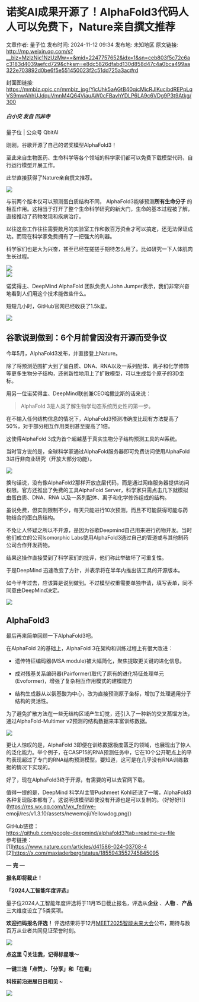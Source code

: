 # 诺奖AI成果开源了！AlphaFold3代码人人可以免费下，Nature亲自撰文推荐

文章作者: 量子位
发布时间: 2024-11-12 09:34
发布地: 未知地区
原文链接: http://mp.weixin.qq.com/s?__biz=MzIzNjc1NzUzMw==&mid=2247757652&idx=1&sn=ceb803f5c72c6ac3183d4039aefcd729&chksm=e8dc5826dfabd130d858d47c4a0bca499aa322e703892d0be6f5e551450023f2c51dd725a3ac#rd

封面图链接: https://mmbiz.qpic.cn/mmbiz_jpg/YicUhk5aAGtB40qicMicRJlKucibdREPpLqVS9mwAhhUJdquVmnM4Q64ViauAW0cFBavhYDLP6LA9c6VDg9P3t9Atkg/300

##### 白小交 发自 凹非寺  
量子位 | 公众号 QbitAI

刚刚，谷歌开源了自己的诺奖模型AlphaFold3！

至此来自生物医药、生命科学等各个领域的科学家们都可以免费下载模型代码，自行运行模型开展工作。

此举直接获得了Nature亲自撰文推荐。

![](https://mmbiz.qpic.cn/mmbiz_png/YicUhk5aAGtB40qicMicRJlKucibdREPpLqVicFcKHGG4vO7ZicJ0kLmOjDzkbH8xiaaGowXWIxWw8VUCspdiaKJF4yJrw/640?wx_fmt=png&from=appmsg)

与前两个版本仅可以预测蛋白质结构不同， AlphaFold3能够预测**所有生命分子**
的相互作用。这相当于打开了整个生命科学研究的新大门，生命的基本过程被了解，直接推动了药物发现和疾病治疗。

以往这些工作往往需要数月的实验室工作和数百万资金才可以搞定，还无法保证成功。而现在科学家免费拥有了一把强大的利器。

科学家们也是大为兴奋，甚至已经在搓搓手期待怎么用了。比如研究一下人体肌肉生长过程。

![](https://mmbiz.qpic.cn/mmbiz_png/YicUhk5aAGtB40qicMicRJlKucibdREPpLqV6LXottmdYGFs0w7QI6H4GiaiaOLKKptdib5bUeEmTKF2rAT1trHImyqDA/640?wx_fmt=png&from=appmsg)  
![](https://mmbiz.qpic.cn/mmbiz_png/YicUhk5aAGtB40qicMicRJlKucibdREPpLqVAamox172ksWdlLFQCnibDOyRSK3TV4pQp0KoWzwgWR7nCKc81ibKprgA/640?wx_fmt=png&from=appmsg)

诺奖得主、DeepMind AlphaFold 团队负责人John Jumper表示，我们非常兴奋地看到人们用这个技术能做些什么。

短短几小时，GitHub官网已经收获了1.5k星。

![](https://mmbiz.qpic.cn/mmbiz_png/YicUhk5aAGtB40qicMicRJlKucibdREPpLqVa6ZX7mUbOJ5oBa2ZicsMF0O3t2NG7L9EqnpbqWnmqakP71Z7lnkW7wQ/640?wx_fmt=png&from=appmsg)

## 谷歌说到做到：6个月前曾因没有开源而受争议

今年5月，AlphaFold3发布，并直接登上Nature。

除了将预测范围扩大到了蛋白质、DNA、RNA以及一系列配体、离子和化学修饰等更多生物分子结构，还创新性地用上了扩散模型，可以生成每个原子的3D坐标。

用另一位诺奖得主、DeepMind联创兼CEO哈撒比斯的话来说：

> AlphaFold 3是人类了解生物学动态系统历史性的第一步。

在不输入任何结构信息的情况下，AlphaFold3预测准确度比现有方法提高了50%，对于部分相互作用类别甚至提高了1倍。

这使得AlphaFold 3成为首个超越基于真实生物分子结构预测工具的AI系统。

当时官方说的是，全球科学家通过AlphaFold服务器即可免费访问使用AlphaFold 3进行非商业研究（开放大部分功能）。

![](https://mmbiz.qpic.cn/mmbiz_png/YicUhk5aAGtB40qicMicRJlKucibdREPpLqV9CnftVFceR7QXHoibzLP2iaY7T5xVO1gtwvqpHicRbwibibnHaRwdGictf6w/640?wx_fmt=png&from=appmsg)

换句话说，没有像AlphaFold2那样开放底层代码，而是通过网络服务器提供访问权限。官方还推出了免费的工具AlphaFold
Server，科学家只需点击几下就模拟由蛋白质、DNA、RNA 以及一系列配体、离子和化学修饰组成的结构。

虽说免费，但实则限制不少，每天只能进行10次预测，而且不可能获得可能与药物结合的蛋白质结构。

不免让人怀疑之所以不开源，是因为谷歌Deepmind自己用来进行药物开发。当时他们成立的公司Isomorphic
Labs使用AlphaFold3通过自己的管道或与其他制药公司合作开发药物。

结果这操作直接受到了科学家们的批评，他们称此举破坏了可重复性。

于是DeepMind 迅速改变了方针，并表示将在半年内推出该工具的开源版本。

如今半年过去，应该算是说到做到。不过模型权重需要单独申请，填写表单，同不同意由DeepMind决定。

![](https://mmbiz.qpic.cn/mmbiz_png/YicUhk5aAGtB40qicMicRJlKucibdREPpLqVMbnN0XCWCukicWia8I2ao7IxXOmk92ShHLk7Kcx3GpmkpZAeoicmWwD9A/640?wx_fmt=png&from=appmsg)

## AlphaFold3

最后再来简单回顾一下AlphaFold3吧。

在AlphaFold 2的基础上，AlphaFold 3在架构和训练过程上有很大改进：

  * 遗传特征编码器(MSA module)被大幅简化，聚焦提取更关键的进化信息。

  * 成对残基关系编码器(Pairformer)取代了原有的进化特征处理单元(Evoformer)，增强了复杂相互作用模式的建模能力

  * 结构生成器从以氨基酸为中心，改为直接预测原子坐标，增加了处理通用分子结构的灵活性。

为了避免扩散方法在一些无结构区域产生幻觉，还引入了一种新的交叉蒸馏方法，通过AlphaFold-Multimer v2预测的结构数据来丰富训练数据。

![](https://mmbiz.qpic.cn/mmbiz_jpg/YicUhk5aAGtB40qicMicRJlKucibdREPpLqVjOn0eI8XZzsZ6tGAaQoFicjxicIibicPxddMQhwFk6vOErqricNErSRDZUQ/640?wx_fmt=other&from=appmsg)

更让人惊叹的是，AlphaFold
3即便在训练数据极度匮乏的领域，也展现出了惊人的泛化能力。举个例子，在CASP15的RNA预测任务中，它在10个公开靶点上的平均表现超过了专门的RNA结构预测模型。要知道，这可是在几乎没有RNA训练数据的情况下实现的。

好了，现在AlphaFold3终于开源，有需要的可以去官网下载。

值得一提的是，DeepMind 科学AI主管Pushmeet
Kohli还说了一嘴，AlphaFold3各种复现版本都有了。这说明该模型即使没有开源也是可以复制的。（好好好![](https://res.wx.qq.com/t/wx_fed/we-
emoji/res/v1.3.10/assets/newemoji/Yellowdog.png)）

GitHub链接：  
https://github.com/google-deepmind/alphafold3?tab=readme-ov-file  
参考链接：  
[1]https://www.nature.com/articles/d41586-024-03708-4  
[2]https://x.com/maxjaderberg/status/1855943552745845095

— **完** —

**报名即将截止！**

**「2024人工智能年度评选」**

量子位2024人工智能年度评选将于11月15日截止报名，评选从**企业** 、**人物** 、**产品** 三大维度设立了5类奖项。

**欢迎扫码报名评选！**
评选结果将于12月[MEET2025智能未来大会](http://mp.weixin.qq.com/s?__biz=MzIzNjc1NzUzMw==&mid=2247757040&idx=1&sn=cc815025a945a0ea4f815a000c6e49ab&chksm=e8dc5b82dfabd294afe9c58b3a9016adacb91f5cdf5d5bcbfe2ac9aa63fd232835f7ecb17f6f&scene=21#wechat_redirect)公布，期待与数百万从业者共同见证荣誉时刻。

![](https://mmbiz.qpic.cn/mmbiz_png/YicUhk5aAGtAOVibXbw5eUnvqbCic6T1OKtFJzFhIdiauXic5xgYVG2LogYPX94d9GO5yiaQKicPFPUwgM30w350XNfIQ/640?wx_fmt=png&from=appmsg)

**点这里 👇关注我，记得标星哦～**

**一键三连「点赞」、「分享」和「在看」**

**科技前沿进展日日相见 ~**

![](https://mmbiz.qpic.cn/mmbiz_svg/g9RQicMD01M0tYoRQT2cMQRmPS5ZDyrrfzeksiay90KaDzlGBH61icqHxmgFKfvfXtVuwTHV740CDLAaXU1LIfZyoJEpYKcRIiaE/640?wx_fmt=svg)

  

